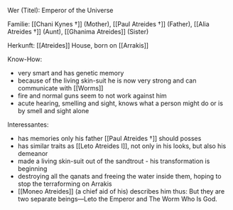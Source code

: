 Wer (Titel): Emperor of the Universe

Familie: [[Chani Kynes †]] (Mother), [[Paul Atreides †]] (Father), [[Alia Atreides †]] (Aunt), [[Ghanima Atreides]] (Sister)

Herkunft:  [[Atreides]] House, born on [[Arrakis]]

Know-How: 
- very smart and has genetic memory
- because of the living skin-suit he is now very strong and can communicate with [[Worms]] 
- fire and normal guns seem to not work against him
- acute hearing, smelling and sight, knows what a person might do or is by smell and sight alone

Interessantes:
- has memories only his father [[Paul Atreides †]] should posses  
- has similar traits as [[Leto Atreides I]], not only in his looks, but also his demeanor  
- made a living skin-suit out of the sandtrout - his transformation is beginning
- destroying all the qanats and freeing the water inside them, hoping to stop the terraforming on Arrakis
- [[Moneo Atreides]] (a chief aid of his) describes him thus: But they are two separate beings—Leto the Emperor and The Worm Who Is God.